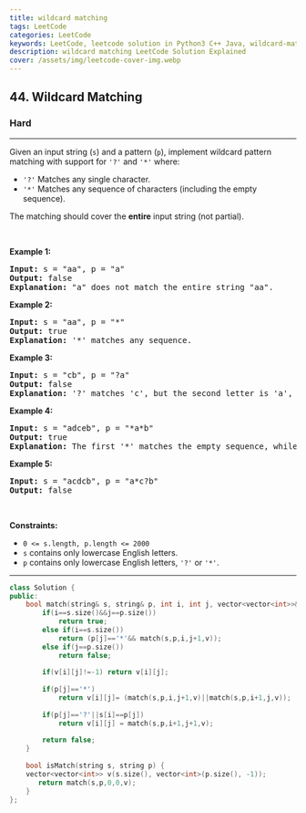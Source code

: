 ```yaml
---
title: wildcard matching
tags: LeetCode
categories: LeetCode
keywords: LeetCode, leetcode solution in Python3 C++ Java, wildcard-matching solution
description: wildcard matching LeetCode Solution Explained
cover: /assets/img/leetcode-cover-img.webp
---
```



<h2>44. Wildcard Matching</h2><h3>Hard</h3><hr><div><p>Given an input string (<code>s</code>) and a pattern (<code>p</code>), implement wildcard pattern matching with support for <code>'?'</code> and <code>'*'</code> where:</p>

<ul>
	<li><code>'?'</code> Matches any single character.</li>
	<li><code>'*'</code> Matches any sequence of characters (including the empty sequence).</li>
</ul>

<p>The matching should cover the <strong>entire</strong> input string (not partial).</p>

<p>&nbsp;</p>
<p><strong>Example 1:</strong></p>

<pre><strong>Input:</strong> s = "aa", p = "a"
<strong>Output:</strong> false
<strong>Explanation:</strong> "a" does not match the entire string "aa".
</pre>

<p><strong>Example 2:</strong></p>

<pre><strong>Input:</strong> s = "aa", p = "*"
<strong>Output:</strong> true
<strong>Explanation:</strong>&nbsp;'*' matches any sequence.
</pre>

<p><strong>Example 3:</strong></p>

<pre><strong>Input:</strong> s = "cb", p = "?a"
<strong>Output:</strong> false
<strong>Explanation:</strong>&nbsp;'?' matches 'c', but the second letter is 'a', which does not match 'b'.
</pre>

<p><strong>Example 4:</strong></p>

<pre><strong>Input:</strong> s = "adceb", p = "*a*b"
<strong>Output:</strong> true
<strong>Explanation:</strong>&nbsp;The first '*' matches the empty sequence, while the second '*' matches the substring "dce".
</pre>

<p><strong>Example 5:</strong></p>

<pre><strong>Input:</strong> s = "acdcb", p = "a*c?b"
<strong>Output:</strong> false
</pre>

<p>&nbsp;</p>
<p><strong>Constraints:</strong></p>

<ul>
	<li><code>0 &lt;= s.length, p.length &lt;= 2000</code></li>
	<li><code>s</code> contains only lowercase English letters.</li>
	<li><code>p</code> contains only lowercase English letters, <code>'?'</code> or <code>'*'</code>.</li>
</ul>
</div>

---




```cpp
class Solution {
public:
    bool match(string& s, string& p, int i, int j, vector<vector<int>>& v){
        if(i==s.size()&&j==p.size())
            return true;
        else if(i==s.size()) 
            return (p[j]=='*'&& match(s,p,i,j+1,v));
        else if(j==p.size())
            return false;
        
        if(v[i][j]!=-1) return v[i][j];
        
        if(p[j]=='*')
            return v[i][j]= (match(s,p,i,j+1,v)||match(s,p,i+1,j,v));
        
        if(p[j]=='?'||s[i]==p[j])
            return v[i][j] = match(s,p,i+1,j+1,v);
        
        return false;
    }
    
    bool isMatch(string s, string p) {
    vector<vector<int>> v(s.size(), vector<int>(p.size(), -1));  
       return match(s,p,0,0,v);
    }
};
```
